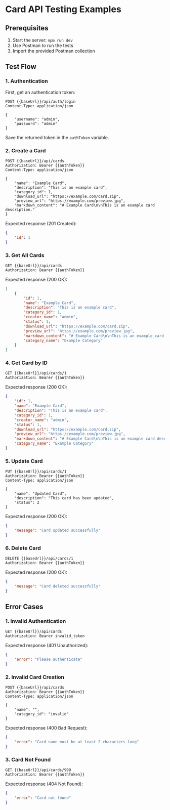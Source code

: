 # Card API Testing Examples

## Prerequisites
1. Start the server: `npm run dev`
2. Use Postman to run the tests
3. Import the provided Postman collection

## Test Flow

### 1. Authentication
First, get an authentication token:

```http
POST {{baseUrl}}/api/auth/login
Content-Type: application/json

{
    "username": "admin",
    "password": "admin"
}
```

Save the returned token in the `authToken` variable.

### 2. Create a Card

```http
POST {{baseUrl}}/api/cards
Authorization: Bearer {{authToken}}
Content-Type: application/json

{
    "name": "Example Card",
    "description": "This is an example card",
    "category_id": 1,
    "download_url": "https://example.com/card.zip",
    "preview_url": "https://example.com/preview.jpg",
    "markdown_content": "# Example Card\n\nThis is an example card description."
}
```

Expected response (201 Created):
```json
{
    "id": 1
}
```

### 3. Get All Cards

```http
GET {{baseUrl}}/api/cards
Authorization: Bearer {{authToken}}
```

Expected response (200 OK):
```json
[
    {
        "id": 1,
        "name": "Example Card",
        "description": "This is an example card",
        "category_id": 1,
        "creator_name": "admin",
        "status": 1,
        "download_url": "https://example.com/card.zip",
        "preview_url": "https://example.com/preview.jpg",
        "markdown_content": "# Example Card\n\nThis is an example card description.",
        "category_name": "Example Category"
    }
]
```

### 4. Get Card by ID

```http
GET {{baseUrl}}/api/cards/1
Authorization: Bearer {{authToken}}
```

Expected response (200 OK):
```json
{
    "id": 1,
    "name": "Example Card",
    "description": "This is an example card",
    "category_id": 1,
    "creator_name": "admin",
    "status": 1,
    "download_url": "https://example.com/card.zip",
    "preview_url": "https://example.com/preview.jpg",
    "markdown_content": "# Example Card\n\nThis is an example card description.",
    "category_name": "Example Category"
}
```

### 5. Update Card

```http
PUT {{baseUrl}}/api/cards/1
Authorization: Bearer {{authToken}}
Content-Type: application/json

{
    "name": "Updated Card",
    "description": "This card has been updated",
    "status": 2
}
```

Expected response (200 OK):
```json
{
    "message": "Card updated successfully"
}
```

### 6. Delete Card

```http
DELETE {{baseUrl}}/api/cards/1
Authorization: Bearer {{authToken}}
```

Expected response (200 OK):
```json
{
    "message": "Card deleted successfully"
}
```

## Error Cases

### 1. Invalid Authentication
```http
GET {{baseUrl}}/api/cards
Authorization: Bearer invalid_token
```

Expected response (401 Unauthorized):
```json
{
    "error": "Please authenticate"
}
```

### 2. Invalid Card Creation
```http
POST {{baseUrl}}/api/cards
Authorization: Bearer {{authToken}}
Content-Type: application/json

{
    "name": "",
    "category_id": "invalid"
}
```

Expected response (400 Bad Request):
```json
{
    "error": "Card name must be at least 2 characters long"
}
```

### 3. Card Not Found
```http
GET {{baseUrl}}/api/cards/999
Authorization: Bearer {{authToken}}
```

Expected response (404 Not Found):
```json
{
    "error": "Card not found"
}
```